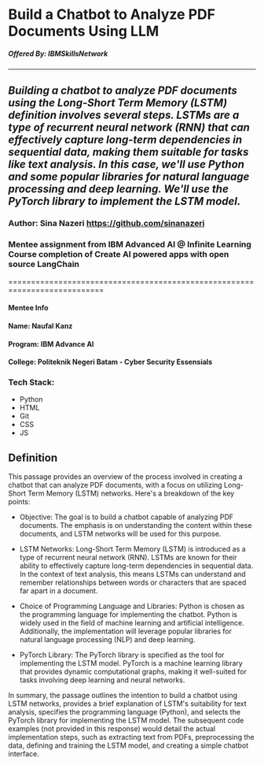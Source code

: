 # Build a Chatbot to Analyze PDF Documents Using LLM
##### Offered By: IBMSkillsNetwork
---
##  _Building a chatbot to analyze PDF documents using the Long-Short Term Memory (LSTM) definition involves several steps. LSTMs are a type of recurrent neural network (RNN) that can effectively capture long-term dependencies in sequential data, making them suitable for tasks like text analysis. In this case, we'll use Python and some popular libraries for natural language processing and deep learning. We'll use the PyTorch library to implement the LSTM model._

### Author: Sina Nazeri https://github.com/sinanazeri

### Mentee assignment from IBM Advanced AI @ Infinite Learning Course completion of Create AI powered apps with open source LangChain
===========================================================================
#### Mentee Info
#### Name: Naufal Kanz
#### Program: IBM Advance AI
#### College: Politeknik Negeri Batam - Cyber Security Essensials

### Tech Stack:
- Python
- HTML
- Git
- CSS
- JS
## Definition

This passage provides an overview of the process involved in creating a chatbot that can analyze PDF documents, with a focus on utilizing Long-Short Term Memory (LSTM) networks. Here's a breakdown of the key points:

- Objective: The goal is to build a chatbot capable of analyzing PDF documents. The emphasis is on understanding the content within these documents, and LSTM networks will be used for this purpose.

- LSTM Networks: Long-Short Term Memory (LSTM) is introduced as a type of recurrent neural network (RNN). LSTMs are known for their ability to effectively capture long-term dependencies in sequential data. In the context of text analysis, this means LSTMs can understand and remember relationships between words or characters that are spaced far apart in a document.

- Choice of Programming Language and Libraries: Python is chosen as the programming language for implementing the chatbot. Python is widely used in the field of machine learning and artificial intelligence. Additionally, the implementation will leverage popular libraries for natural language processing (NLP) and deep learning.

- PyTorch Library: The PyTorch library is specified as the tool for implementing the LSTM model. PyTorch is a machine learning library that provides dynamic computational graphs, making it well-suited for tasks involving deep learning and neural networks.

In summary, the passage outlines the intention to build a chatbot using LSTM networks, provides a brief explanation of LSTM's suitability for text analysis, specifies the programming language (Python), and selects the PyTorch library for implementing the LSTM model. The subsequent code examples (not provided in this response) would detail the actual implementation steps, such as extracting text from PDFs, preprocessing the data, defining and training the LSTM model, and creating a simple chatbot interface.
